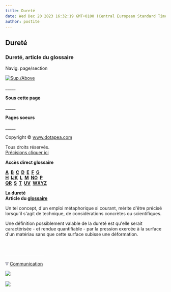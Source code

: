 ```yaml
---
title: Dureté
date: Wed Dec 20 2023 16:32:19 GMT+0100 (Central European Standard Time)
author: postite
---
```


## Dureté
### Dureté, article du glossaire
 Navig. page/section

[![Sup./Above](_derived/up_cmp_themenoir010_up.gif)](d.html)

\_\_\_\_\_

**Sous cette page**

\_\_\_\_\_

**Pages soeurs**

\_\_\_\_\_

Copyright © www.dotapea.com

Tous droits réservés.  
[Précisions cliquer ici](droitscopie.html)

**Accès direct glossaire**

**[A](a.html)  [B](b.html)  [C](c.html)  [D](d.html)  [E](e.html)  [F](f.html)  [G](g.html)  
[H](h.html)  [IJK](ijk.html)  [L](l.html)  [M](m.html)  [NO](no.html)  [P](p.html)  
[QR](qr.html)  [S](s.html)  [T](t.html)  [UV](uv.html)  [WXYZ](wxyz.html)**

**La dureté  
Article du [glossaire](glossaire.html)**

Un tel concept, d'un emploi métaphorique si courant, mérite d'être précisé lorsqu'il s'agit de technique, de considérations concrètes ou scientifiques.

Une définition possiblement valable de la dureté est qu'elle serait caractérisée - et rendue quantifiable - par la pression exercée à la surface d'un matériau sans que cette surface subisse une déformation.



 

 ![](images/transparent122x1.gif)

![](images/flechebas.gif) [Communication](http://www.artrealite.com/annonceurs.htm) 

[![](https://cbonvin.fr/sites/regie.artrealite.com/visuels/campagne1.png)](index-2.html#20131014)

![](https://cbonvin.fr/sites/regie.artrealite.com/visuels/campagne2.png)
